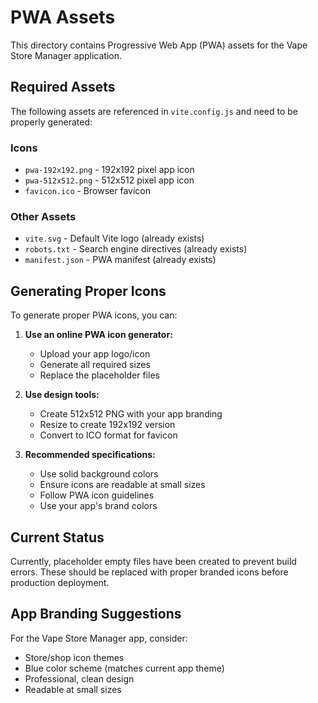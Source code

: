 # PWA Assets

This directory contains Progressive Web App (PWA) assets for the Vape Store Manager application.

## Required Assets

The following assets are referenced in `vite.config.js` and need to be properly generated:

### Icons
- `pwa-192x192.png` - 192x192 pixel app icon
- `pwa-512x512.png` - 512x512 pixel app icon  
- `favicon.ico` - Browser favicon

### Other Assets
- `vite.svg` - Default Vite logo (already exists)
- `robots.txt` - Search engine directives (already exists)
- `manifest.json` - PWA manifest (already exists)

## Generating Proper Icons

To generate proper PWA icons, you can:

1. **Use an online PWA icon generator:**
   - Upload your app logo/icon
   - Generate all required sizes
   - Replace the placeholder files

2. **Use design tools:**
   - Create 512x512 PNG with your app branding
   - Resize to create 192x192 version
   - Convert to ICO format for favicon

3. **Recommended specifications:**
   - Use solid background colors
   - Ensure icons are readable at small sizes
   - Follow PWA icon guidelines
   - Use your app's brand colors

## Current Status

Currently, placeholder empty files have been created to prevent build errors. These should be replaced with proper branded icons before production deployment.

## App Branding Suggestions

For the Vape Store Manager app, consider:
- Store/shop icon themes
- Blue color scheme (matches current app theme)
- Professional, clean design
- Readable at small sizes
